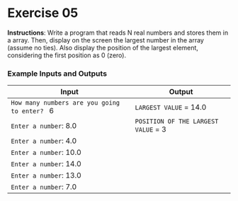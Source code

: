 # Exercise 05
**Instructions**: Write a program that reads N real numbers and stores them in a array. Then, display on the screen the largest number in the array (assume no ties). Also display the position of the largest element, considering the first position as 0 (zero).

### Example Inputs and Outputs

| **Input**                                     | **Output**                          |
|-----------------------------------------------|-------------------------------------|
| `How many numbers are you going to enter? ` 6 | `LARGEST VALUE` = 14.0              |
| `Enter a number`: 8.0                         | `POSITION OF THE LARGEST VALUE` = 3 |
| `Enter a number`: 4.0                         |                                     |
| `Enter a number`: 10.0                        |                                     |
| `Enter a number`: 14.0                        |                                     |
| `Enter a number`: 13.0                        |                                     |
| `Enter a number`: 7.0                         |                                     |